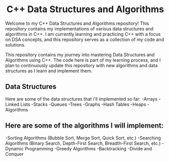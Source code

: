 <h1 align="center"> C++ Data Structures and Algorithms </h1>

Welcome to my C++ Data Structures and Algorithms repository! This repository contains my implementations of various data structures and algorithms in C++. I am currently learning and practicing C++ with a focus on DSA concepts, and this repository serves as a collection of my code and solutions.

This repository contains my journey into mastering Data Structures and Algorithms using C++. The code here is part of my learning process, and I plan to continuously update this repository with new algorithms and data structures as I learn and implement them.

## Data Structures
Here are some of the data structures that i'll implemented so far:
-Arrays
-Linked Lists
-Stacks
-Queues
-Trees
-Graphs
-Hash Tables
-Heaps
-Algorithms

## Here are some of the algorithms I will implement:
-Sorting Algorithms (Bubble Sort, Merge Sort, Quick Sort, etc.)
-Searching Algorithms (Binary Search, Depth-First Search, Breadth-First Search, etc.)
-Dynamic Programming
-Greedy Algorithms
-Backtracking
-Divide and Conquer
